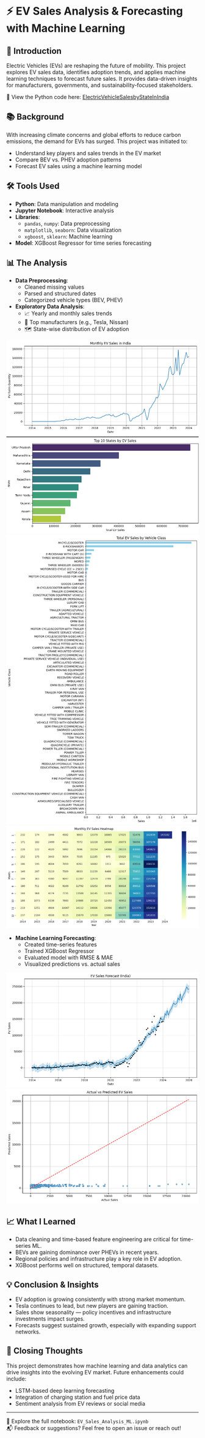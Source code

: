 # ⚡ EV Sales Analysis & Forecasting with Machine Learning

## 📌 Introduction
Electric Vehicles (EVs) are reshaping the future of mobility. This project explores EV sales data, identifies adoption trends, and applies machine learning techniques to forecast future sales. It provides data-driven insights for manufacturers, governments, and sustainability-focused stakeholders.

📍 View the Python code here: [ElectricVehicleSalesbyStateInIndia
](EV_Sales_Analysis_ML.ipynb)


## 📚 Background
With increasing climate concerns and global efforts to reduce carbon emissions, the demand for EVs has surged. This project was initiated to:
- Understand key players and sales trends in the EV market
- Compare BEV vs. PHEV adoption patterns
- Forecast EV sales using a machine learning model

## 🛠️ Tools Used
- **Python**: Data manipulation and modeling  
- **Jupyter Notebook**: Interactive analysis  
- **Libraries**:
  - `pandas`, `numpy`: Data preprocessing
  - `matplotlib`, `seaborn`: Data visualization
  - `xgboost`, `sklearn`: Machine learning
- **Model**: XGBoost Regressor for time series forecasting

## 📊 The Analysis
- **Data Preprocessing**:
  - Cleaned missing values
  - Parsed and structured dates
  - Categorized vehicle types (BEV, PHEV)
- **Exploratory Data Analysis**:
  - 📈 Yearly and monthly sales trends
  - 🚗 Top manufacturers (e.g., Tesla, Nissan)
  - 🗺️ State-wise distribution of EV adoption

![Monthly_EV_Sales_Trend](Assets/Monthly_EV_Sales_Trend.png)
![Top10_States_by_Total_EVSales](Assets/Top10_States_by_Total_EVSales.png)
![Sales_by_Vehicle_Class](Assets/Sales_by_Vehicle_Class.png)
![Monthly_Seasonality_Heatmap](Assets/Monthly_Seasonality_Heatmap.png)


- **Machine Learning Forecasting**:
  - Created time-series features
  - Trained XGBoost Regressor
  - Evaluated model with RMSE & MAE
  - Visualized predictions vs. actual sales

![Time_Series_Forecasting](Assets/Time_Series_Forecasting.png)
![Linear Regression Actual vs Predicted](Assets/Linear_Regression_Actual_vs_Predicted.png)

## 📈 What I Learned
- Data cleaning and time-based feature engineering are critical for time-series ML.
- BEVs are gaining dominance over PHEVs in recent years.
- Regional policies and infrastructure play a key role in EV adoption.
- XGBoost performs well on structured, temporal datasets.

## 💡 Conclusion & Insights
- EV adoption is growing consistently with strong market momentum.
- Tesla continues to lead, but new players are gaining traction.
- Sales show seasonality — policy incentives and infrastructure investments impact surges.
- Forecasts suggest sustained growth, especially with expanding support networks.

## 🙌 Closing Thoughts
This project demonstrates how machine learning and data analytics can drive insights into the evolving EV market. Future enhancements could include:
- LSTM-based deep learning forecasting
- Integration of charging station and fuel price data
- Sentiment analysis from EV reviews or social media

---

📁 Explore the full notebook: `EV_Sales_Analysis_ML.ipynb`  
📬 Feedback or suggestions? Feel free to open an issue or reach out!
